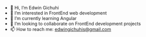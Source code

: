 - 👋 Hi, I’m Edwin Gichuhi
- 👀 I’m interested in FrontEnd web development
- 🌱 I’m currently learning Angular 
- 💞️ I’m looking to collaborate on FrontEnd development projects
- 📫 How to reach me: edwingichuhis@gmail.com



